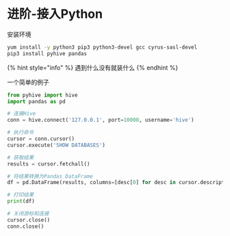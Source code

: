 # 进阶-接入Python

安装环境

```bash
yum install -y python3 pip3 python3-devel gcc cyrus-sasl-devel
pip3 install pyhive pandas
```

{% hint style="info" %}
遇到什么没有就装什么
{% endhint %}

一个简单的例子

```python
from pyhive import hive
import pandas as pd

# 连接Hive
conn = hive.connect('127.0.0.1', port=10000, username='hive')

# 执行命令
cursor = conn.cursor()
cursor.execute('SHOW DATABASES')

# 获取结果
results = cursor.fetchall()

# 将结果转换为Pandas DataFrame
df = pd.DataFrame(results, columns=[desc[0] for desc in cursor.description])

# 打印结果
print(df)

# 关闭游标和连接
cursor.close()
conn.close()
```
